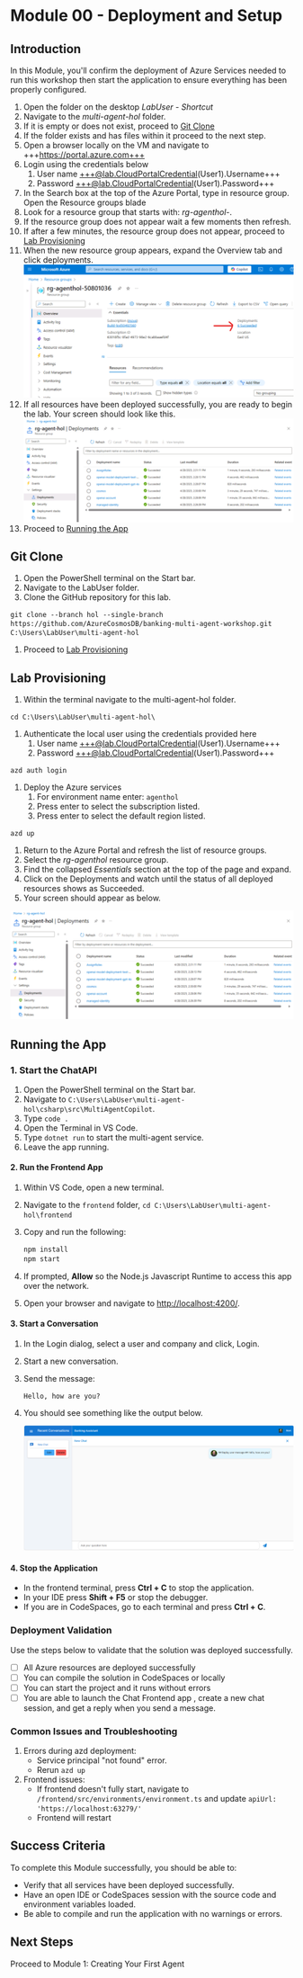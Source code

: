 # Module 00 - Deployment and Setup

## Introduction

In this Module, you'll confirm the deployment of Azure Services needed to run this workshop then start the application to ensure everything has been properly configured.

1. Open the folder on the desktop *LabUser - Shortcut*
1. Navigate to the *multi-agent-hol* folder.
1. If it is empty or does not exist, proceed to [Git Clone](#git-clone)
1. If the folder exists and has files within it proceed to the next step.
1. Open a browser locally on the VM and navigate to +++https://portal.azure.com+++
1. Login using the credentials below
   1. User name +++@lab.CloudPortalCredential(User1).Username+++
   1. Password +++@lab.CloudPortalCredential(User1).Password+++
1. In the Search box at the top of the Azure Portal, type in resource group. Open the Resource groups blade
1. Look for a resource group that starts with: *rg-agenthol-*.
1. If the resource group does not appear wait a few moments then refresh.
1. If after a few minutes, the resource group does not appear, proceed to [Lab Provisioning](#lab-provisioning)
1. When the new resource group appears, expand the Overview tab and click deployments.
![essentials-tab-deployments](./media/module-00/essentials-tab-deployments.png)
1. If all resources have been deployed successfully, you are ready to begin the lab. Your screen should look like this.
![deployments](./media/module-00/deployments.png)
1. Proceed to [Running the App](#running-the-app)

## Git Clone

1. Open the PowerShell terminal on the Start bar.
1. Navigate to the LabUser folder.
1. Clone the GitHub repository for this lab.

```shell
git clone --branch hol --single-branch https://github.com/AzureCosmosDB/banking-multi-agent-workshop.git C:\Users\LabUser\multi-agent-hol
```

1. Proceed to [Lab Provisioning](#lab-provisioning)

## Lab Provisioning

1. Within the terminal navigate to the multi-agent-hol folder.

```shell
cd C:\Users\LabUser\multi-agent-hol\
```

1. Authenticate the local user using the credentials provided here
   1. User name +++@lab.CloudPortalCredential(User1).Username+++
   1. Password +++@lab.CloudPortalCredential(User1).Password+++

```shell
azd auth login
```

1. Deploy the Azure services
   1. For environment name enter: `agenthol`
   1. Press enter to select the subscription listed.
   1. Press enter to select the default region listed.

```shell
azd up
```

1. Return to the Azure Portal and refresh the list of resource groups.
1. Select the *rg-agenthol* resource group.
1. Find the collapsed *Essentials* section at the top of the page and expand.
1. Click on the Deployments and watch until the status of all deployed resources shows as Succeeded.
1. Your screen should appear as below.

![deployments](./media/module-00/deployments.png)

## Running the App

### 1. Start the ChatAPI

1. Open the PowerShell terminal on the Start bar.
1. Navigate to `C:\Users\LabUser\multi-agent-hol\csharp\src\MultiAgentCopilot`.
1. Type `code .`
1. Open the Terminal in VS Code.
1. Type `dotnet run` to start the multi-agent service.
1. Leave the app running.

#### 2. Run the Frontend App

1. Within VS Code, open a new terminal.
1. Navigate to the `frontend` folder, `cd C:\Users\LabUser\multi-agent-hol\frontend`
1. Copy and run the following:

   ```sh
   npm install
   npm start
   ```

1. If prompted, **Allow** so the Node.js Javascript Runtime to access this app over the network.
1. Open your browser and navigate to <http://localhost:4200/>.

#### 3. Start a Conversation

1. In the Login dialog, select a user and company and click, Login.
1. Start a new conversation.
1. Send the message:

   ```text
   Hello, how are you?
   ```

1. You should see something like the output below.

   ![Test output](./media/module-00/test-output.png)

#### 4. Stop the Application

- In the frontend terminal, press **Ctrl + C** to stop the application.
- In your IDE press **Shift + F5** or stop the debugger.
- If you are in CodeSpaces, go to each terminal and press **Ctrl + C**.

### Deployment Validation

Use the steps below to validate that the solution was deployed successfully.

- [ ] All Azure resources are deployed successfully
- [ ] You can compile the solution in CodeSpaces or locally
- [ ] You can start the project and it runs without errors
- [ ] You are able to launch the Chat Frontend app , create a new chat session, and get a reply when you send a message.

### Common Issues and Troubleshooting

1. Errors during azd deployment:
   - Service principal "not found" error.
   - Rerun `azd up`
1. Frontend issues:
   - If frontend doesn't fully start, navigate to `/frontend/src/environments/environment.ts` and update `apiUrl: 'https://localhost:63279/'`
   - Frontend will restart

## Success Criteria

To complete this Module successfully, you should be able to:

- Verify that all services have been deployed successfully.
- Have an open IDE or CodeSpaces session with the source code and environment variables loaded.
- Be able to compile and run the application with no warnings or errors.

## Next Steps

Proceed to Module 1: Creating Your First Agent
